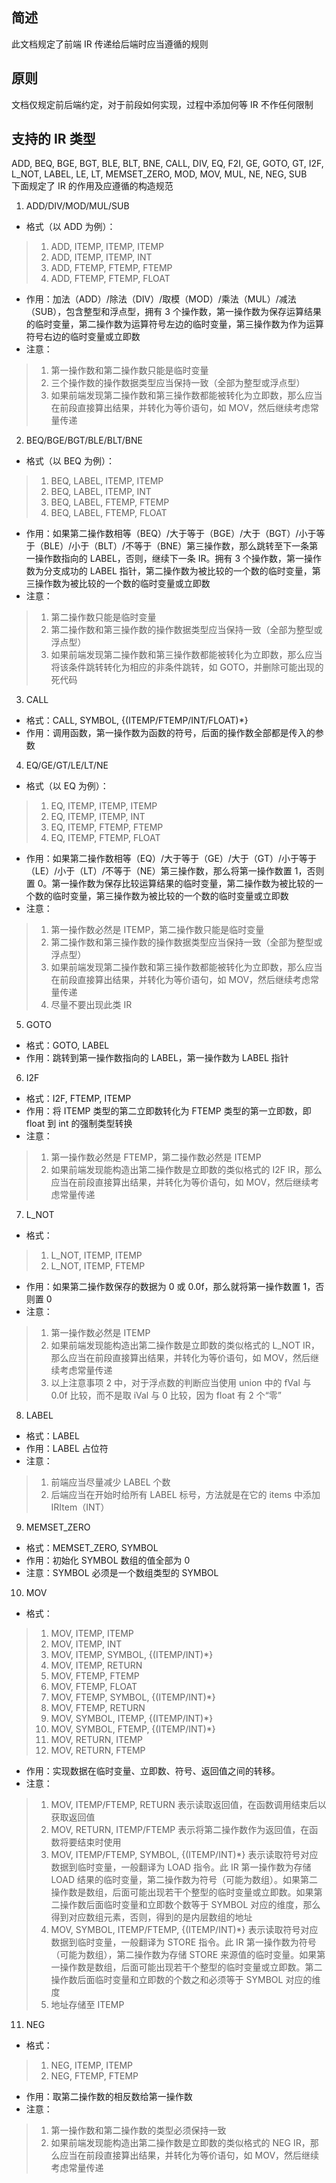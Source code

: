 ## 简述
此文档规定了前端 IR 传递给后端时应当遵循的规则

## 原则
文档仅规定前后端约定，对于前段如何实现，过程中添加何等 IR 不作任何限制

## 支持的 IR 类型
ADD, BEQ, BGE, BGT, BLE, BLT, BNE, CALL, DIV, EQ, F2I, GE, GOTO, GT, I2F, L_NOT, LABEL, LE, LT, MEMSET_ZERO, MOD, MOV, MUL, NE, NEG, SUB\
下面规定了 IR 的作用及应遵循的构造规范
1. ADD/DIV/MOD/MUL/SUB
- 格式（以 ADD 为例）：
> 1. ADD, ITEMP, ITEMP, ITEMP
> 2. ADD, ITEMP, ITEMP, INT
> 3. ADD, FTEMP, FTEMP, FTEMP
> 4. ADD, FTEMP, FTEMP, FLOAT
- 作用：加法（ADD）/除法（DIV）/取模（MOD）/乘法（MUL）/减法（SUB），包含整型和浮点型，拥有 3 个操作数，第一操作数为保存运算结果的临时变量，第二操作数为运算符号左边的临时变量，第三操作数为作为运算符号右边的临时变量或立即数
- 注意：
> 1. 第一操作数和第二操作数只能是临时变量
> 2. 三个操作数的操作数据类型应当保持一致（全部为整型或浮点型）
> 3. 如果前端发现第二操作数和第三操作数都能被转化为立即数，那么应当在前段直接算出结果，并转化为等价语句，如 MOV，然后继续考虑常量传递
2. BEQ/BGE/BGT/BLE/BLT/BNE
- 格式（以 BEQ 为例）：
> 1. BEQ, LABEL, ITEMP, ITEMP
> 2. BEQ, LABEL, ITEMP, INT
> 3. BEQ, LABEL, FTEMP, FTEMP
> 4. BEQ, LABEL, FTEMP, FLOAT
- 作用：如果第二操作数相等（BEQ）/大于等于（BGE）/大于（BGT）/小于等于（BLE）/小于（BLT）/不等于（BNE）第三操作数，那么跳转至下一条第一操作数指向的 LABEL，否则，继续下一条 IR。拥有 3 个操作数，第一操作数为分支成功的 LABEL 指针，第二操作数为被比较的一个数的临时变量，第三操作数为被比较的一个数的临时变量或立即数
- 注意：
> 1. 第二操作数只能是临时变量
> 2. 第二操作数和第三操作数的操作数据类型应当保持一致（全部为整型或浮点型）
> 3. 如果前端发现第二操作数和第三操作数都能被转化为立即数，那么应当将该条件跳转转化为相应的非条件跳转，如 GOTO，并删除可能出现的死代码
3. CALL
- 格式：CALL, SYMBOL, {(ITEMP/FTEMP/INT/FLOAT)*}
- 作用：调用函数，第一操作数为函数的符号，后面的操作数全部都是传入的参数
4. EQ/GE/GT/LE/LT/NE
- 格式（以 EQ 为例）：
> 1. EQ, ITEMP, ITEMP, ITEMP
> 2. EQ, ITEMP, ITEMP, INT
> 3. EQ, ITEMP, FTEMP, FTEMP
> 4. EQ, ITEMP, FTEMP, FLOAT
- 作用：如果第二操作数相等（EQ）/大于等于（GE）/大于（GT）/小于等于（LE）/小于（LT）/不等于（NE）第三操作数，那么将第一操作数置 1，否则置 0。第一操作数为保存比较运算结果的临时变量，第二操作数为被比较的一个数的临时变量，第三操作数为被比较的一个数的临时变量或立即数
- 注意：
> 1. 第一操作数必然是 ITEMP，第二操作数只能是临时变量
> 2. 第二操作数和第三操作数的操作数据类型应当保持一致（全部为整型或浮点型）
> 3. 如果前端发现第二操作数和第三操作数都能被转化为立即数，那么应当在前段直接算出结果，并转化为等价语句，如 MOV，然后继续考虑常量传递
> 4. 尽量不要出现此类 IR
5. GOTO
- 格式：GOTO, LABEL
- 作用：跳转到第一操作数指向的 LABEL，第一操作数为 LABEL 指针
6. I2F
- 格式：I2F, FTEMP, ITEMP
- 作用：将 ITEMP 类型的第二立即数转化为 FTEMP 类型的第一立即数，即 float 到 int 的强制类型转换
- 注意：
> 1. 第一操作数必然是 FTEMP，第二操作数必然是 ITEMP
> 2. 如果前端发现能构造出第二操作数是立即数的类似格式的 I2F IR，那么应当在前段直接算出结果，并转化为等价语句，如 MOV，然后继续考虑常量传递
7. L_NOT
- 格式：
> 1. L_NOT, ITEMP, ITEMP
> 2. L_NOT, ITEMP, FTEMP
- 作用：如果第二操作数保存的数据为 0 或 0.0f，那么就将第一操作数置 1，否则置 0
- 注意：
> 1. 第一操作数必然是 ITEMP
> 2. 如果前端发现能构造出第二操作数是立即数的类似格式的 L_NOT IR，那么应当在前段直接算出结果，并转化为等价语句，如 MOV，然后继续考虑常量传递
> 3. 以上注意事项 2 中，对于浮点数的判断应当使用 union 中的 fVal 与 0.0f 比较，而不是取 iVal 与 0 比较，因为 float 有 2 个“零”
8. LABEL
- 格式：LABEL
- 作用：LABEL 占位符
- 注意：
> 1. 前端应当尽量减少 LABEL 个数
> 2. 后端应当在开始时给所有 LABEL 标号，方法就是在它的 items 中添加 IRItem（INT）
9. MEMSET_ZERO
- 格式：MEMSET_ZERO, SYMBOL
- 作用：初始化 SYMBOL 数组的值全部为 0
- 注意：SYMBOL 必须是一个数组类型的 SYMBOL
10.  MOV
- 格式：
> 1. MOV, ITEMP, ITEMP
> 2. MOV, ITEMP, INT
> 3. MOV, ITEMP, SYMBOL, {(ITEMP/INT)*}
> 4. MOV, ITEMP, RETURN
> 5. MOV, FTEMP, FTEMP
> 6. MOV, FTEMP, FLOAT
> 7. MOV, FTEMP, SYMBOL, {(ITEMP/INT)*}
> 8. MOV, FTEMP, RETURN
> 9. MOV, SYMBOL, ITEMP, {(ITEMP/INT)*}
> 10. MOV, SYMBOL, FTEMP, {(ITEMP/INT)*}
> 11. MOV, RETURN, ITEMP
> 12. MOV, RETURN, FTEMP
- 作用：实现数据在临时变量、立即数、符号、返回值之间的转移。
- 注意：
> 1. MOV, ITEMP/FTEMP, RETURN 表示读取返回值，在函数调用结束后以获取返回值
> 2. MOV, RETURN, ITEMP/FTEMP 表示将第二操作数作为返回值，在函数将要结束时使用
> 3. MOV, ITEMP/FTEMP, SYMBOL, {(ITEMP/INT)*} 表示读取符号对应数据到临时变量，一般翻译为 LOAD 指令。此 IR 第一操作数为存储 LOAD 结果的临时变量，第二操作数为符号（可能为数组）。如果第二操作数是数组，后面可能出现若干个整型的临时变量或立即数。如果第二操作数后面临时变量和立即数个数等于 SYMBOL 对应的维度，那么得到对应数组元素，否则，得到的是内层数组的地址
> 4. MOV, SYMBOL, ITEMP/FTEMP, {(ITEMP/INT)*} 表示读取符号对应数据到临时变量，一般翻译为 STORE 指令。此 IR 第一操作数为符号（可能为数组），第二操作数为存储 STORE 来源值的临时变量。如果第一操作数是数组，后面可能出现若干个整型的临时变量或立即数。第二操作数后面临时变量和立即数的个数之和必须等于 SYMBOL 对应的维度
> 5. 地址存储至 ITEMP
11.  NEG
- 格式：
> 1. NEG, ITEMP, ITEMP
> 2. NEG, FTEMP, FTEMP
- 作用：取第二操作数的相反数给第一操作数
- 注意：
> 1. 第一操作数和第二操作数的类型必须保持一致
> 2. 如果前端发现能构造出第二操作数是立即数的类似格式的 NEG IR，那么应当在前段直接算出结果，并转化为等价语句，如 MOV，然后继续考虑常量传递